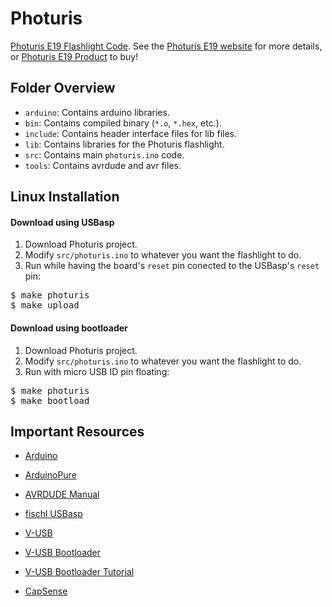 # Photuris

[Photuris E19 Flashlight Code][3].  See the [Photuris E19 website][1] for more
details, or [Photuris E19 Product][2] to buy!

## Folder Overview

* `arduino`: Contains arduino libraries.
* `bin`: Contains compiled binary (`*.o`, `*.hex`, etc.).
* `include`: Contains header interface files for lib files.
* `lib`: Contains libraries for the Photuris flashlight.
* `src`: Contains main `photuris.ino` code.
* `tools`: Contains avrdude and avr files.

## Linux Installation

#### Download using USBasp
1. Download Photuris project.
1. Modify `src/photuris.ino` to whatever you want the flashlight to do.
1. Run while having the board's `reset` pin conected to the USBasp's `reset` pin:

<pre>
$ make photuris
$ make upload
</pre>

#### Download using bootloader
1. Download Photuris project.
1. Modify `src/photuris.ino` to whatever you want the flashlight to do.
1. Run with micro USB ID pin floating:

<pre>
$ make photuris
$ make bootload
</pre>

## Important Resources

* [Arduino](http://arduino.cc)
* [ArduinoPure](https://github.com/omnidan/ArduinoPure)
* [AVRDUDE Manual](http://www.nongnu.org/avrdude/user-manual/avrdude_4.html)
* [fischl USBasp](http://fischl.de/USBasp)
* [V-USB](http://obdev.at/products/vusb)
* [V-USB Bootloader](http://obdev.at/products/vusb/bootloadhid.html)
* [V-USB Bootloader Tutorial](http://www.workinprogress.ca/v-usb-tutorial-software-only-usb-for-mega-tiny)
* [CapSense](http://playground.arduino.cc//Main/CapacitiveSensor)

  [1]: http://albertgural.com/projects/2013-projects/photuris-e19   "Photuris E19 Project Page"
  [2]: http://ag-element.com/flashlight/photuris/photuris-e19       "Photuris E19 Product Page"
  [3]: https://github.com/agural/Photuris                           "Photuris E19 GitHub Code"

